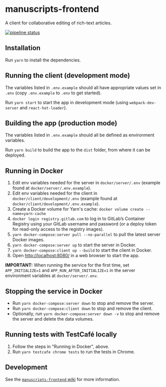 # manuscripts-frontend 

A client for collaborative editing of rich-text articles.

[![pipeline status](https://gitlab.com/mpapp-private/manuscripts-frontend/badges/master/pipeline.svg)](https://gitlab.com/mpapp-private/manuscripts-frontend/commits/master)

## Installation

Run `yarn` to install the dependencies.

## Running the client (development mode)

The variables listed in `.env.example` should all have appropriate values set in `.env` (copy `.env.example` to `.env` to get started).

Run `yarn start` to start the app in development mode (using `webpack-dev-server` and `react-hot-loader`).

## Building the app (production mode)

The variables listed in `.env.example` should all be defined as environment variables.

Run `yarn build` to build the app to the `dist` folder, from where it can be deployed.

## Running in Docker

1. Edit env variables needed for the server in `docker/server/.env` (example found at `docker/server/.env.example`).
2. Edit env variables needed for the client in `docker/client/development/.env` (example found at `docker/client/development/.env.example`).
2. Create a Docker volume for Yarn's cache: `docker volume create --name=yarn-cache`
3. `docker login registry.gitlab.com` to log in to GitLab’s Container Registry using your GitLab username and password (or a deploy token for read-only access to the registry images).
4. `yarn docker-compose:server pull --no-parallel` to pull the latest server Docker images.
5. `yarn docker-compose:server up` to start the server in Docker.
6. `yarn docker-compose:client up --build` to start the client in Docker.
8. Open <http://localhost:8080/> in a web browser to start the app.

**IMPORTANT:** When running the service for the first time, set `APP_INITIALIZE=1` and `APP_RUN_AFTER_INITIALIZE=1` in the server environment variables at `docker/server/.env`.

## Stopping the service in Docker

- Run `yarn docker-compose:server down` to stop and remove the server.
- Run `yarn docker-compose:client down` to stop and remove the client.
- Optionally, run `yarn docker-compose:server down -v` to stop and remove the server and delete the data volumes.

## Running tests with TestCafé locally

1. Follow the steps in "Running in Docker", above.
1. Run `yarn testcafe chrome tests` to run the tests in Chrome.

## Development

See the [`manuscripts-frontend` wiki](https://gitlab.com/mpapp-private/manuscripts-frontend/wikis/) for more information.
